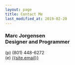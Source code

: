 ```yaml
---
layout: page
title: Contact Me
last_modified_at: 2019-02-20
---
```

### Marc Jorgensen <br> Designer and Programmer
  
(p) (801) 448-6272  
(e) [{{site.email}}](mailto:{{site.email}})
